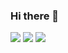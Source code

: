 ### Hi there 👋

<img src="https://img.shields.io/badge/C-00000?style=flat-square&logo=C&logocolor=white"/>
<img src="https://img.shields.io/badge/C++-000000?style=flat-square&logo=c%2B%2B&logocolor=white"/>
<img src="https://img.shields.io/badge/C-#-000000?style=flat-square&logo=CSharp&logocolor=white"/>

<!--
**ginpa0886/ginpa0886** is a ✨ _special_ ✨ repository because its `README.md` (this file) appears on your GitHub profile.

Here are some ideas to get you started:

- 🔭 I’m currently working on ...
- 🌱 I’m currently learning ...
- 👯 I’m looking to collaborate on ...
- 🤔 I’m looking for help with ...
- 💬 Ask me about ...
- 📫 How to reach me: ...
- 😄 Pronouns: ...
- ⚡ Fun fact: ...
-->
